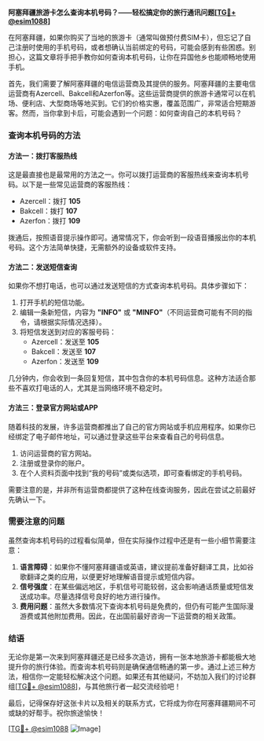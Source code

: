 **阿塞拜疆旅游卡怎么查询本机号码？——轻松搞定你的旅行通讯问题[[TG💪+ @esim1088](https://t.me/s/esim1088)]**

在阿塞拜疆，如果你购买了当地的旅游卡（通常叫做预付费SIM卡），但忘记了自己注册时使用的手机号码，或者想确认当前绑定的号码，可能会感到有些困惑。别担心，这篇文章将手把手教你如何查询本机号码，让你在异国他乡也能顺畅地使用手机。

首先，我们需要了解阿塞拜疆的电信运营商及其提供的服务。阿塞拜疆的主要电信运营商有Azercell、Bakcell和Azerfon等。这些运营商提供的旅游卡通常可以在机场、便利店、大型商场等地买到。它们的价格实惠，覆盖范围广，非常适合短期游客。然而，当你拿到卡后，可能会遇到一个问题：如何查询自己的本机号码？

### 查询本机号码的方法

#### 方法一：拨打客服热线
这是最直接也是最常用的方法之一。你可以拨打运营商的客服热线来查询本机号码。以下是一些常见运营商的客服热线：

- Azercell：拨打 **105**
- Bakcell：拨打 **107**
- Azerfon：拨打 **109**

拨通后，按照语音提示操作即可。通常情况下，你会听到一段语音播报出你的本机号码。这个方法简单快捷，无需额外的设备或软件支持。

#### 方法二：发送短信查询
如果你不想打电话，也可以通过发送短信的方式查询本机号码。具体步骤如下：

1. 打开手机的短信功能。
2. 编辑一条新短信，内容为 **"INFO"** 或 **"MINFO"**（不同运营商可能有不同的指令，请根据实际情况选择）。
3. 将短信发送到对应的客服号码：
   - Azercell：发送至 **105**
   - Bakcell：发送至 **107**
   - Azerfon：发送至 **109**

几分钟内，你会收到一条回复短信，其中包含你的本机号码信息。这种方法适合那些不喜欢打电话的人，尤其是当网络环境不稳定时。

#### 方法三：登录官方网站或APP
随着科技的发展，许多运营商都推出了自己的官方网站或手机应用程序。如果你已经绑定了电子邮件地址，可以通过登录这些平台来查看自己的号码信息。

1. 访问运营商的官方网站。
2. 注册或登录你的账户。
3. 在个人资料页面中找到“我的号码”或类似选项，即可查看绑定的手机号码。

需要注意的是，并非所有运营商都提供了这种在线查询服务，因此在尝试之前最好先确认一下。

### 需要注意的问题

虽然查询本机号码的过程看似简单，但在实际操作过程中还是有一些小细节需要注意：

1. **语言障碍**：如果你不懂阿塞拜疆语或英语，建议提前准备好翻译工具，比如谷歌翻译之类的应用，以便更好地理解语音提示或短信内容。
2. **信号强度**：在某些偏远地区，手机信号可能较弱，这会影响通话质量或短信发送成功率。尽量选择信号良好的地方进行操作。
3. **费用问题**：虽然大多数情况下查询本机号码是免费的，但仍有可能产生国际漫游费或其他附加费用。因此，在出国前最好咨询一下运营商的相关政策。

### 结语

无论你是第一次来到阿塞拜疆还是已经多次造访，拥有一张本地旅游卡都能极大地提升你的旅行体验。而查询本机号码则是确保通信畅通的第一步。通过上述三种方法，相信你一定能轻松解决这个问题。如果还有其他疑问，不妨加入我们的讨论群组[[TG💪+ @esim1088](https://t.me/s/esim1088)]，与其他旅行者一起交流经验吧！

最后，记得保存好这张卡片以及相关的联系方式，它将成为你在阿塞拜疆期间不可或缺的好帮手。祝你旅途愉快！

[[TG💪+ @esim1088](https://t.me/s/esim1088) ![Image](https://i.postimg.cc/4NQfJmqS/Snipaste-2025-05-13-00-14-12.png)]